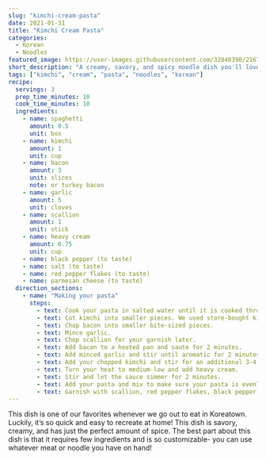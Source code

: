 ```yaml
---
slug: "kimchi-cream-pasta"
date: 2021-01-31
title: "Kimchi Cream Pasta"
categories:
  - Korean
  - Noodles
featured_image: https://user-images.githubusercontent.com/32840398/216773780-91f5fd33-5a30-4708-a7dc-829778d2d5c2.png
short_description: "A creamy, savory, and spicy noodle dish you'll love! Super easy and quick dinner."
tags: ["kimchi", "cream", "pasta", "noodles", "korean"]
recipe:
  servings: 3
  prep_time_minutes: 10
  cook_time_minutes: 10
  ingredients:
    - name: spaghetti
      amount: 0.5
      unit: box
    - name: kimchi
      amount: 1
      unit: cup
    - name: bacon
      amount: 3
      unit: slices
      note: or turkey bacon
    - name: garlic
      amount: 5
      unit: cloves
    - name: scallion
      amount: 1
      unit: stick
    - name: heavy cream
      amount: 0.75
      unit: cup
    - name: black pepper (to taste)
    - name: salt (to taste)
    - name: red pepper flakes (to taste)
    - name: parmesan cheese (to taste)
  direction_sections:
    - name: "Making your pasta"
      steps:
        - text: Cook your pasta in salted water until it is cooked through.
        - text: Cut kimchi into smaller pieces. We used store-bought kimchi but if you have homemade kimchi, even better! We used about 1 cup of kimchi but use as much as you like.
        - text: Chop bacon into smaller bite-sized pieces.
        - text: Mince garlic.
        - text: Chop scallion for your garnish later.
        - text: Add bacon to a heated pan and saute for 2 minutes.
        - text: Add minced garlic and stir until aromatic for 2 minutes.
        - text: Add your chopped kimchi and stir for an additional 3-4 minutes. It’s going to smell so good in your kitchen at this point!
        - text: Turn your heat to medium-low and add heavy cream.
        - text: Stir and let the sauce simmer for 2 minutes.
        - text: Add your pasta and mix to make sure your pasta is evenly coated. Add cheese, salt, and black pepper to taste.
        - text: Garnish with scallion, red pepper flakes, black pepper, and more cheese. Now it’s time to serve and eat!
---
```


This dish is one of our favorites whenever we go out to eat in Koreatown. Luckily, it’s so quick and easy to recreate at home! This dish is savory, creamy, and has just the perfect amount of spice. The best part about this dish is that it requires few ingredients and is so customizable- you can use whatever meat or noodle you have on hand!
